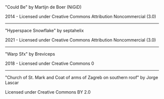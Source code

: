 "Could Be"
by Martijn de Boer (NiGiD)

2014 - Licensed under
Creative Commons
Attribution Noncommercial (3.0)

---
"Hyperspace Snowflake"
by septahelix

2021 - Licensed under
Creative Commons
Attribution Noncommercial (3.0)

---
"Warp Sfx"
by Breviceps

2018 - Licensed under
Creative Commons 0

---
"Church of St. Mark and Coat of arms of Zagreb on southern roof"
by Jorge Lascar

Licensed under 
Creative Commons BY 2.0


